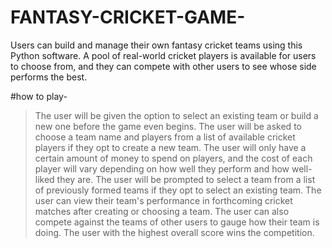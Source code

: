 # FANTASY-CRICKET-GAME-

Users can build and manage their own fantasy cricket teams using this Python software. A pool of real-world cricket players is available for users to choose from, and they can compete with other users to see whose side performs the best.

#how to play-
>The user will be given the option to select an existing team or build a new one before the game even begins.
>The user will be asked to choose a team name and players from a list of available cricket players if they opt to create a new team. 
>The user will only have a certain amount of money to spend on players, and the cost of each player will vary depending on how well they perform and how well-liked they are.
>The user will be prompted to select a team from a list of previously formed teams if they opt to select an existing team.
>The user can view their team's performance in forthcoming cricket matches after creating or choosing a team.
>The user can also compete against the teams of other users to gauge how their team is doing.
>The user with the highest overall score wins the competition.
